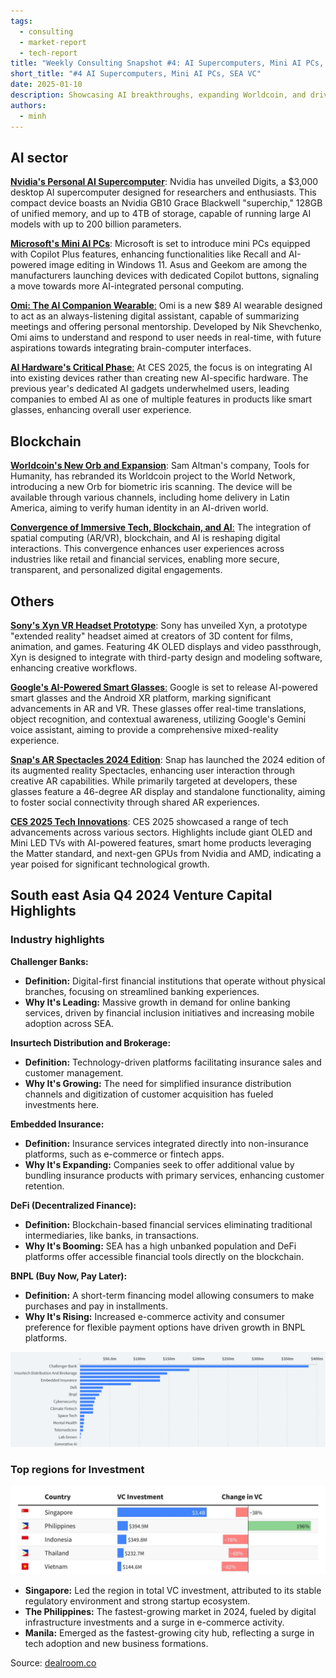 ```yaml
---
tags:
  - consulting
  - market-report
  - tech-report
title: "Weekly Consulting Snapshot #4: AI Supercomputers, Mini AI PCs, Worldcoin Expansion, and SEA VC"  
short_title: "#4 AI Supercomputers, Mini AI PCs, SEA VC"
date: 2025-01-10
description: Showcasing AI breakthroughs, expanding Worldcoin, and driving SEA investments
authors:
  - minh
---
```


## AI sector
[**Nvidia's Personal AI Supercomputer**](https://www.wired.com/story/nvidia-personal-supercomputer-ces/): Nvidia has unveiled Digits, a $3,000 desktop AI supercomputer designed for researchers and enthusiasts. This compact device boasts an Nvidia GB10 Grace Blackwell "superchip," 128GB of unified memory, and up to 4TB of storage, capable of running large AI models with up to 200 billion parameters.

[**Microsoft's Mini AI PCs**](https://www.theverge.com/2025/1/2/24334251/microsoft-copilot-plus-mini-pcs-ces-2025-notepad): Microsoft is set to introduce mini PCs equipped with Copilot Plus features, enhancing functionalities like Recall and AI-powered image editing in Windows 11. Asus and Geekom are among the manufacturers launching devices with dedicated Copilot buttons, signaling a move towards more AI-integrated personal computing.

[**Omi: The AI Companion Wearable**:](https://www.theverge.com/2025/1/8/24338750/omi-ai-wearable-friend-companion) Omi is a new $89 AI wearable designed to act as an always-listening digital assistant, capable of summarizing meetings and offering personal mentorship. Developed by Nik Shevchenko, Omi aims to understand and respond to user needs in real-time, with future aspirations towards integrating brain-computer interfaces.

[**AI Hardware's Critical Phase**:](https://www.wired.com/story/ces-2025-ai-hardware-is-in-its-put-up-or-shut-up-era) At CES 2025, the focus is on integrating AI into existing devices rather than creating new AI-specific hardware. The previous year's dedicated AI gadgets underwhelmed users, leading companies to embed AI as one of multiple features in products like smart glasses, enhancing overall user experience.

## Blockchain
[**Worldcoin's New Orb and Expansion**](https://www.wired.com/story/worldcoin-sam-altman-orb/): Sam Altman's company, Tools for Humanity, has rebranded its Worldcoin project to the World Network, introducing a new Orb for biometric iris scanning. The device will be available through various channels, including home delivery in Latin America, aiming to verify human identity in an AI-driven world.

[**Convergence of Immersive Tech, Blockchain, and AI**:](https://www.weforum.org/stories/2024/06/the-technology-trio-of-immersive-technology-blockchain-and-ai-are-converging-and-reshaping-our-world/) The integration of spatial computing (AR/VR), blockchain, and AI is reshaping digital interactions. This convergence enhances user experiences across industries like retail and financial services, enabling more secure, transparent, and personalized digital engagements.

## Others
[**Sony's Xyn VR Headset Prototype**](https://www.theverge.com/2025/1/6/24337597/sony-xyn-vr-headset-prototype-3d-games-movies): Sony has unveiled Xyn, a prototype "extended reality" headset aimed at creators of 3D content for films, animation, and games. Featuring 4K OLED displays and video passthrough, Xyn is designed to integrate with third-party design and modeling software, enhancing creative workflows.

[**Google's AI-Powered Smart Glasses**:](https://www.wired.com/story/google-android-xr-demo-smart-glasses-mixed-reality-headset-project-moohan/) Google is set to release AI-powered smart glasses and the Android XR platform, marking significant advancements in AR and VR. These glasses offer real-time translations, object recognition, and contextual awareness, utilizing Google's Gemini voice assistant, aiming to provide a comprehensive mixed-reality experience.

[**Snap's AR Spectacles 2024 Edition**](https://www.wired.com/story/snap-spectacles-2024-hands-on/): Snap has launched the 2024 edition of its augmented reality Spectacles, enhancing user interaction through creative AR capabilities. While primarily targeted at developers, these glasses feature a 46-degree AR display and standalone functionality, aiming to foster social connectivity through shared AR experiences.

[**CES 2025 Tech Innovations**](https://www.theverge.com/2025/1/4/24335163/ces-2025-what-to-expect-tvs-smart-home-auto): CES 2025 showcased a range of tech advancements across various sectors. Highlights include giant OLED and Mini LED TVs with AI-powered features, smart home products leveraging the Matter standard, and next-gen GPUs from Nvidia and AMD, indicating a year poised for significant technological growth.

## South east Asia Q4 2024 Venture Capital Highlights
### Industry highlights
**Challenger Banks:**
- **Definition:** Digital-first financial institutions that operate without physical branches, focusing on streamlined banking experiences.
- **Why It's Leading:** Massive growth in demand for online banking services, driven by financial inclusion initiatives and increasing mobile adoption across SEA.

**Insurtech Distribution and Brokerage:**
- **Definition:** Technology-driven platforms facilitating insurance sales and customer management.
- **Why It's Growing:** The need for simplified insurance distribution channels and digitization of customer acquisition has fueled investments here.

**Embedded Insurance:**
- **Definition:** Insurance services integrated directly into non-insurance platforms, such as e-commerce or fintech apps.
- **Why It's Expanding:** Companies seek to offer additional value by bundling insurance products with primary services, enhancing customer retention.

**DeFi (Decentralized Finance):**
- **Definition:** Blockchain-based financial services eliminating traditional intermediaries, like banks, in transactions.
- **Why It's Booming:** SEA has a high unbanked population and DeFi platforms offer accessible financial tools directly on the blockchain.

**BNPL (Buy Now, Pay Later):**
- **Definition:** A short-term financing model allowing consumers to make purchases and pay in installments.
- **Why It's Rising:** Increased e-commerce activity and consumer preference for flexible payment options have driven growth in BNPL platforms.

![](assets/top-sea-invested-sectors.webp)

### Top regions for Investment

![](assets/top-regions-invested.webp)

- **Singapore:** Led the region in total VC investment, attributed to its stable regulatory environment and strong startup ecosystem.
- **The Philippines:** The fastest-growing market in 2024, fueled by digital infrastructure investments and a surge in e-commerce activity.
- **Manila:** Emerged as the fastest-growing city hub, reflecting a surge in tech adoption and new business formations.

Source: [dealroom.co](https://dealroom.co/)